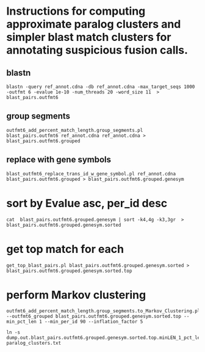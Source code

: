# Instructions for computing approximate paralog clusters and simpler blast match clusters for annotating suspicious fusion calls.

## blastn

    blastn -query ref_annot.cdna -db ref_annot.cdna -max_target_seqs 1000 -outfmt 6 -evalue 1e-10 -num_threads 20 -word_size 11  >  blast_pairs.outfmt6


## group segments

    outfmt6_add_percent_match_length.group_segments.pl  blast_pairs.outfmt6 ref_annot.cdna ref_annot.cdna > blast_pairs.outfmt6.grouped

## replace with gene symbols

    blast_outfmt6_replace_trans_id_w_gene_symbol.pl ref_annot.cdna blast_pairs.outfmt6.grouped > blast_pairs.outfmt6.grouped.genesym


# sort by Evalue asc, per_id desc
    
    cat  blast_pairs.outfmt6.grouped.genesym | sort -k4,4g -k3,3gr  > blast_pairs.outfmt6.grouped.genesym.sorted


# get top match for each

    get_top_blast_pairs.pl blast_pairs.outfmt6.grouped.genesym.sorted > blast_pairs.outfmt6.grouped.genesym.sorted.top

# perform Markov clustering

    outfmt6_add_percent_match_length.group_segments.to_Markov_Clustering.pl --outfmt6_grouped blast_pairs.outfmt6.grouped.genesym.sorted.top --min_pct_len 1 --min_per_id 90 --inflation_factor 5

    ln -s dump.out.blast_pairs.outfmt6.grouped.genesym.sorted.top.minLEN_1_pct_len.minPID_90.abc.mci.I50 paralog_clusters.txt


